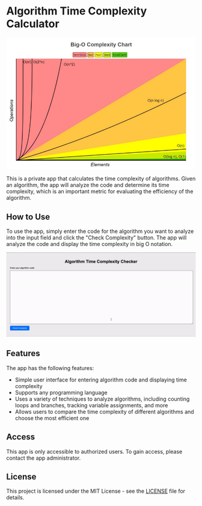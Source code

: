 # Algorithm Time Complexity Calculator

![Algorithm Time Complexity Calculator](./public/img/big-o-complexity-chart.jpeg)

This is a private app that calculates the time complexity of algorithms. Given an algorithm, the app will analyze the code and determine its time complexity, which is an important metric for evaluating the efficiency of the algorithm.

## How to Use

To use the app, simply enter the code for the algorithm you want to analyze into the input field and click the "Check Complexity" button. The app will analyze the code and display the time complexity in big O notation.

![Algorithm Code Input](./public/img/big-o-calculator.gif)

## Features

The app has the following features:

- Simple user interface for entering algorithm code and displaying time complexity
- Supports any programming language
- Uses a variety of techniques to analyze algorithms, including counting loops and branches, tracking variable assignments, and more
- Allows users to compare the time complexity of different algorithms and choose the most efficient one

## Access

This app is only accessible to authorized users. To gain access, please contact the app administrator.

## License

This project is licensed under the MIT License - see the [LICENSE](LICENSE) file for details.